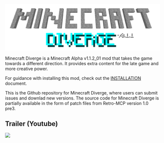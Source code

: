 <p align="center">
    <img src="mcdiverge-logo.png">
</p>

Minecraft Diverge is a Minecraft Alpha v1.1.2_01 mod that takes the game towards a different direction. It provides extra content for the late game and more creative power.

For guidance with installing this mod, check out the [INSTALLATION](INSTALLATION.md) document.

This is the Github repository for Minecraft Diverge, where users can submit issues and downlad new versions. The source code for Minecraft Diverge is partially available in the form of patch files from Retro-MCP version 1.0 pre3.

## Trailer (Youtube)
[![](https://img.youtube.com/vi/XAnsDSrl_3E/0.jpg)](https://youtu.be/XAnsDSrl_3E)
